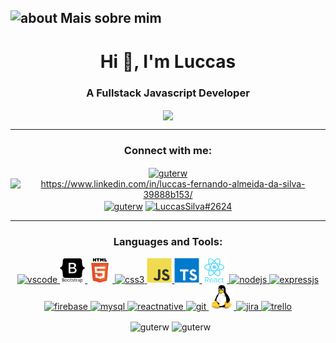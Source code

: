 ## <img width="45" alt="about" src="https://raw.github.com/elizarov/elizarov/master/about.png"> Mais sobre mim

<h1 align="center">Hi 👋, I'm Luccas</h1>
<h3 align="center">A Fullstack Javascript Developer</h3>
<p align="center">
<img align="center" width="300" src="https://i2.wp.com/allhtaccess.info/wp-content/uploads/2018/03/programming.gif?fit=1281%2C716&ssl=1" />
</p>

----

<h3 align="center">Connect with me:</h3>
<p align="center">
<a href="https://dev.to/guterw" target="blank"><img align="center" src="https://raw.githubusercontent.com/rahuldkjain/github-profile-readme-generator/master/src/images/icons/Social/devto.svg" alt="guterw" height="30" width="40" /></a>
<a href="https://linkedin.com/in/https://www.linkedin.com/in/luccas-fernando-almeida-da-silva-39888b153/" target="blank">
  <img align="center" src="https://raw.githubusercontent.com/rahuldkjain/github-profile-readme-generator/master/src/images/icons/Social/linked-in-alt.svg" alt="https://www.linkedin.com/in/luccas-fernando-almeida-da-silva-39888b153/" height="30" width="40" /></a>
<a href="https://stackoverflow.com/users/guterw" target="blank">
  <img align="center" src="https://raw.githubusercontent.com/rahuldkjain/github-profile-readme-generator/master/src/images/icons/Social/stack-overflow.svg" alt="guterw" height="30" width="40" /></a>
<a href="https://discord.gg/LuccasSilva#2624" target="blank"><img align="center" src="https://raw.githubusercontent.com/rahuldkjain/github-profile-readme-generator/master/src/images/icons/Social/discord.svg" alt="LuccasSilva#2624" height="30" width="40" /></a>
</p>

----

<h3 align="center">Languages and Tools:</h3>
<p align="center"> 
  <a href="" target="_blank" rel="noreferrer">
    <img src="https://cdn.jsdelivr.net/gh/devicons/devicon/icons/vscode/vscode-original-wordmark.svg" alt="vscode" width="40" height="40"/>
  </a>
  <a href="https://getbootstrap.com" target="_blank" rel="noreferrer"> 
    <img src="https://raw.githubusercontent.com/devicons/devicon/master/icons/bootstrap/bootstrap-plain-wordmark.svg" alt="bootstrap" width="40" height="40"/> 
  </a>
   <a href="https://www.w3.org/html/" target="_blank" rel="noreferrer"> 
    <img src="https://raw.githubusercontent.com/devicons/devicon/master/icons/html5/html5-original-wordmark.svg" alt="html5" width="40" height="40"/> 
  </a>
  <a href="https://www.w3schools.com/css/" target="_blank" rel="noreferrer"> 
    <img src="https://cdn.jsdelivr.net/gh/devicons/devicon/icons/css3/css3-plain-wordmark.svg" alt="css3" width="40" height="40"/> 
  </a>
  <a href="https://developer.mozilla.org/en-US/docs/Web/JavaScript" target="_blank" rel="noreferrer"> 
    <img src="https://raw.githubusercontent.com/devicons/devicon/master/icons/javascript/javascript-original.svg" alt="javascript" width="40" height="40"/> 
  </a>
  <a href="https://www.typescriptlang.org/" target="_blank" rel="noreferrer">
    <img src="https://raw.githubusercontent.com/devicons/devicon/master/icons/typescript/typescript-original.svg" alt="typescript" width="40" height="40"/> 
  </a>
  <a href="https://reactjs.org/" target="_blank" rel="noreferrer">
    <img src="https://raw.githubusercontent.com/devicons/devicon/master/icons/react/react-original-wordmark.svg" alt="react" width="40" height="40"/> 
  </a>
  <a href="https://nodejs.org/en" target="_blank" rel="noreferrer">
    <img src="https://cdn.jsdelivr.net/gh/devicons/devicon/icons/nodejs/nodejs-original-wordmark.svg" alt="nodejs" width="40" height="40"/>
  </a>
  <a href="https://expressjs.com/pt-br/" target="_blank" rel="noreferrer">
    <img src="https://cdn.jsdelivr.net/gh/devicons/devicon/icons/express/express-original-wordmark.svg" alt="expressjs" width="40" height="40"/>
  </a>
  <a href="https://firebase.google.com/" target="_blank" rel="noreferrer"> 
    <img src="https://cdn.jsdelivr.net/gh/devicons/devicon/icons/firebase/firebase-plain-wordmark.svg" alt="firebase" width="40" height="40"/> 
  </a>
   <a href="https://www.mysql.com/" target="_blank" rel="noreferrer"> 
    <img src="https://cdn.jsdelivr.net/gh/devicons/devicon/icons/mysql/mysql-original-wordmark.svg" alt="mysql" width="40" height="40"/> 
  </a> 
  <a href="https://reactnative.dev/" target="_blank" rel="noreferrer"> 
    <img src="https://reactnative.dev/img/header_logo.svg" alt="reactnative" width="40" height="40"/> 
  </a> 
  <a href="https://git-scm.com/" target="_blank" rel="noreferrer">
    <img src="https://cdn.jsdelivr.net/gh/devicons/devicon/icons/git/git-original-wordmark.svg" alt="git" width="40" height="40"/> 
  </a>  
  <a href="https://www.linux.org/" target="_blank" rel="noreferrer"> 
    <img src="https://raw.githubusercontent.com/devicons/devicon/master/icons/linux/linux-original.svg" alt="linux" width="40" height="40"/> 
  </a>
</a> 
  <a href="" target="_blank" rel="noreferrer">
    <img src="https://cdn.jsdelivr.net/gh/devicons/devicon/icons/jira/jira-original-wordmark.svg" alt="jira" width="40" height="40"/>
  </a>
  <a href="" target="_blank" rel="noreferrer">
    <img src="https://cdn.jsdelivr.net/gh/devicons/devicon/icons/trello/trello-plain-wordmark.svg" alt="trello" width="40" height="40"/>
  </a>
</p>

</p>

<p align="center">&nbsp;
  <img align="center" src="https://github-readme-stats.vercel.app/api/top-langs?username=guterw&show_icons=true&locale=en&layout=compact" alt="guterw" />
  <img align="center" src="https://github-readme-stats.vercel.app/api?username=guterw&show_icons=true&locale=en" alt="guterw" />
</p>

<p align="center">

